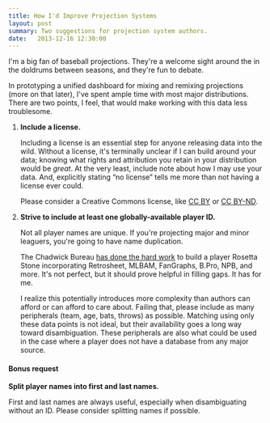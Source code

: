 ```yaml
---
title: How I'd Improve Projection Systems
layout: post
summary: Two suggestions for projection system authors.
date:   2013-12-16 12:30:00
---
```


I'm a big fan of baseball projections. They're a welcome sight around the
in the doldrums between seasons, and they're fun to debate.

In prototyping a unified dashboard for mixing and remixing projections (more on that later),
I've spent ample time with most major distributions.
There are two points, I feel, that would make working with this data
less troublesome.

1. **Include a license.**

   Including a license is an essential step for anyone releasing data into the wild.
   Without a license, it's terminally unclear if I can build around your data;
   knowing what rights and attribution you retain in your
   distribution would be *great*.
   At the very least, include note about how I may use your data.
   And, explicitly stating &#8220;no license&#8221; tells me more than not
   having a license ever could.

   Please consider a Creative Commons license, like 
   <a href="http://creativecommons.org/licenses/by/4.0" target="_blank">CC BY</a> or <a href="http://creativecommons.org/licenses/by-nd/4.0" target="_blank">CC BY-ND</a>.

2. **Strive to include at least one globally-available player ID.**

   Not all player names are unique. If you're projecting major and minor leaguers,
   you're going to have name duplication.

   The Chadwick Bureau
   <a target="_blank" href="http://chadwick-bureau.com/the-register/">has done the hard work</a>
   to build a player Rosetta Stone incorporating Retrosheet, MLBAM, FanGraphs, B.Pro, NPB, and more.
   It's not perfect, but it should prove helpful in filling gaps. It has for me.

   I realize this potentially introduces more complexity than authors
   can afford or can afford to care about. Failing that, please include as many peripherals
   (team, age, bats, throws) as possible. Matching using only these data points is not ideal,
   but their availability goes a long way toward disambiguation.
   These peripherals are also what could be used in the case where
   a player does not have a database from any major source.

#### Bonus request

**Split player names into first and last names.**

First and last names are always useful, especially when disambiguating without an ID.
Please consider splitting names if possible.
